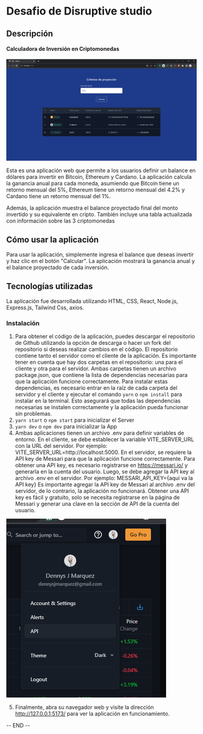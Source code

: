 # Desafio de Disruptive studio

## Descripción

#### Calculadora de Inversión en Criptomonedas

![img_1.png](img_1.png)

Esta es una aplicación web que permite a los usuarios definir un balance en dólares para invertir en Bitcoin, Ethereum y
Cardano. La aplicación calcula la ganancia anual para cada moneda, asumiendo que Bitcoin tiene un retorno mensual del
5%, Ethereum tiene un retorno mensual del 4.2% y Cardano tiene un retorno mensual del 1%.

Además, la aplicación muestra el balance proyectado final del monto invertido y su equivalente en cripto. También
incluye una tabla actualizada con información sobre las 3 criptomonedas

## Cómo usar la aplicación

Para usar la aplicación, simplemente ingresa el balance que deseas invertir y haz clic en el botón "Calcular". La
aplicación mostrará la ganancia anual y el balance proyectado de cada inversión.

## Tecnologías utilizadas

La aplicación fue desarrollada utilizando HTML, CSS, React, Node.js, Express.js, Tailwind Css, axios.

### Instalación

1. Para obtener el código de la aplicación, puedes descargar el repositorio de Github utilizando la opción de descarga o hacer un fork del repositorio si deseas realizar cambios en el código. El repositorio contiene tanto el servidor como el cliente de la aplicación. Es importante tener en cuenta que hay dos carpetas en el repositorio: una para el cliente y otra para el servidor. Ambas carpetas tienen un archivo package.json, que contiene la lista de dependencias necesarias para que la aplicación funcione correctamente. Para instalar estas dependencias, es necesario entrar en la raíz de cada carpeta del servidor y el cliente y ejecutar el comando `yarn` o `npm install` para instalar en la terminal. Esto asegurará que todas las dependencias necesarias se instalen correctamente y la aplicación pueda funcionar sin problemas.
2. `yarn start` o `npm start` para inicializar el Server
3. `yarn dev` o `npm dev` para inicializar la App
4. Ambas aplicaciones tienen un archivo .env para definir variables de entorno. En el cliente, se debe establecer la variable VITE_SERVER_URL con la URL del servidor. Por ejemplo: VITE_SERVER_URL=http://localhost:5000. En el servidor, se requiere la API key de Messari para que la aplicación funcione correctamente. Para obtener una API key, es necesario registrarse en https://messari.io/ y generarla en la cuenta del usuario. Luego, se debe agregar la API key al archivo .env en el servidor. Por ejemplo: MESSARI_API_KEY={aquí va la API key} Es importante agregar la API key de Messari al archivo .env del servidor, de lo contrario, la aplicación no funcionará. Obtener una API key es fácil y gratuito, solo se necesita registrarse en la página de Messari y generar una clave en la sección de API de la cuenta del usuario. 

![img.png](img.png)

5. Finalmente, abra su navegador web y visite la dirección http://127.0.0.1:5173/ para ver la aplicación en funcionamiento.

-- END --
